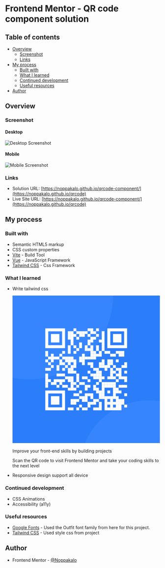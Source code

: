 # Frontend Mentor - QR code component solution

## Table of contents

-   [Overview](#overview)
    -   [Screenshot](#screenshot)
    -   [Links](#links)
-   [My process](#my-process)
    -   [Built with](#built-with)
    -   [What I learned](#what-i-learned)
    -   [Continued development](#continued-development)
    -   [Useful resources](#useful-resources)
-   [Author](#author)

## Overview

### Screenshot

#### Desktop

![Desktop Screenshot](./qr-code-desktop.png)

#### Mobile

![Mobile Screenshot](./qr-code-mobile.png)

### Links

-   Solution URL: [https://noppakalo.github.io/qrcode-component/](https://noppakalo.github.io/qrcode)
-   Live Site URL: [https://noppakalo.github.io/qrcode-component/](https://noppakalo.github.io/qrcode)

## My process

### Built with

-   Semantic HTML5 markup
-   CSS custom properties
-   [Vite](https://vite.dev/) - Build Tool
-   [Vue](https://vuejs.org/) - JavaScript Framework
-   [Tailwind CSS](https://tailwindcss.com/) - Css Framework

### What I learned

-   Write tailwind css

      <div class="container flex items-center justify-center h-svh">
          <div class="card">
              <img src="/image-qr-code.png" class="rounded-[10px]" alt="qrcode" />
              <div class="flex flex-col gap-4">
                  <p class="text-preset1 text-center">
                      Improve your front-end skills by building projects
                  </p>
                  <p class="text-preset2 text-center">
                      Scan the QR code to visit Frontend Mentor and take your
                      coding skills to the next level
                  </p>
              </div>
          </div>
      </div>

-   Responsive design support all device

### Continued development

-   CSS Animations
-   Accessibility (a11y)

### Useful resources

-   [Google Fonts](https://fonts.google.com/) - Used the Outfit font family from here for this project.
-   [Tailwind CSS](https://tailwindcss.com) - Used style css from project

## Author

-   Frontend Mentor - [@Noppakalo](https://www.frontendmentor.io/profile/Noppakalo)
